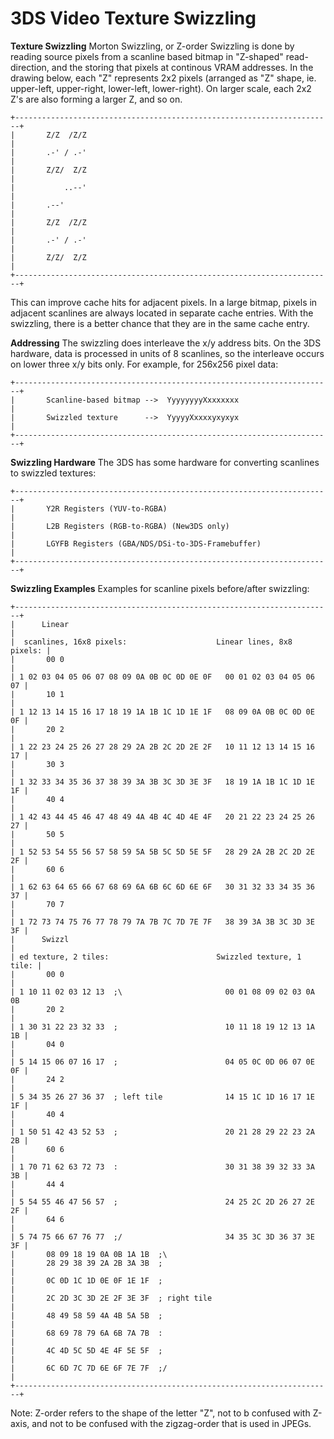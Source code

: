 # 3DS Video Texture Swizzling


**Texture Swizzling**
Morton Swizzling, or Z-order Swizzling is done by reading source pixels
from a scanline based bitmap in \"Z-shaped\" read-direction, and the
storing that pixels at continous VRAM addresses.
In the drawing below, each \"Z\" represents 2x2 pixels (arranged as 
\"Z\" shape, ie. upper-left, upper-right, lower-left, lower-right). On 
larger scale, each 2x2 Z\'s are also forming a larger Z, and so on.

```
+-----------------------------------------------------------------------+
|       Z/Z  /Z/Z                                                       |
|       .-' / .-'                                                       |
|       Z/Z/  Z/Z                                                       |
|           ..--'                                                       |
|       .--'                                                            |
|       Z/Z  /Z/Z                                                       |
|       .-' / .-'                                                       |
|       Z/Z/  Z/Z                                                       |
+-----------------------------------------------------------------------+
```

This can improve cache hits for adjacent pixels. In a large bitmap,
pixels in adjacent scanlines are always located in separate cache
entries. With the swizzling, there is a better chance that they are in
the same cache entry.

**Addressing**
The swizzling does interleave the x/y address bits. On the 3DS hardware,
data is processed in units of 8 scanlines, so the interleave occurs on
lower three x/y bits only. For example, for 256x256 pixel data:

```
+-----------------------------------------------------------------------+
|       Scanline-based bitmap -->  YyyyyyyyXxxxxxxx                     |
|       Swizzled texture      -->  YyyyyXxxxxyxyxyx                     |
+-----------------------------------------------------------------------+
```


**Swizzling Hardware**
The 3DS has some hardware for converting scanlines to swizzled
textures:

```
+-----------------------------------------------------------------------+
|       Y2R Registers (YUV-to-RGBA)                                     |
|       L2B Registers (RGB-to-RGBA) (New3DS only)                       |
|       LGYFB Registers (GBA/NDS/DSi-to-3DS-Framebuffer)                |
+-----------------------------------------------------------------------+
```


**Swizzling Examples**
Examples for scanline pixels before/after swizzling:

```
+-----------------------------------------------------------------------+
|      Linear                                                           |
|  scanlines, 16x8 pixels:                    Linear lines, 8x8 pixels: |
|       00 0                                                            |
| 1 02 03 04 05 06 07 08 09 0A 0B 0C 0D 0E 0F   00 01 02 03 04 05 06 07 |
|       10 1                                                            |
| 1 12 13 14 15 16 17 18 19 1A 1B 1C 1D 1E 1F   08 09 0A 0B 0C 0D 0E 0F |
|       20 2                                                            |
| 1 22 23 24 25 26 27 28 29 2A 2B 2C 2D 2E 2F   10 11 12 13 14 15 16 17 |
|       30 3                                                            |
| 1 32 33 34 35 36 37 38 39 3A 3B 3C 3D 3E 3F   18 19 1A 1B 1C 1D 1E 1F |
|       40 4                                                            |
| 1 42 43 44 45 46 47 48 49 4A 4B 4C 4D 4E 4F   20 21 22 23 24 25 26 27 |
|       50 5                                                            |
| 1 52 53 54 55 56 57 58 59 5A 5B 5C 5D 5E 5F   28 29 2A 2B 2C 2D 2E 2F |
|       60 6                                                            |
| 1 62 63 64 65 66 67 68 69 6A 6B 6C 6D 6E 6F   30 31 32 33 34 35 36 37 |
|       70 7                                                            |
| 1 72 73 74 75 76 77 78 79 7A 7B 7C 7D 7E 7F   38 39 3A 3B 3C 3D 3E 3F |
|      Swizzl                                                           |
| ed texture, 2 tiles:                        Swizzled texture, 1 tile: |
|       00 0                                                            |
| 1 10 11 02 03 12 13  ;\                       00 01 08 09 02 03 0A 0B 
|       20 2                                                            |
| 1 30 31 22 23 32 33  ;                        10 11 18 19 12 13 1A 1B |
|       04 0                                                            |
| 5 14 15 06 07 16 17  ;                        04 05 0C 0D 06 07 0E 0F |
|       24 2                                                            |
| 5 34 35 26 27 36 37  ; left tile              14 15 1C 1D 16 17 1E 1F |
|       40 4                                                            |
| 1 50 51 42 43 52 53  ;                        20 21 28 29 22 23 2A 2B |
|       60 6                                                            |
| 1 70 71 62 63 72 73  :                        30 31 38 39 32 33 3A 3B |
|       44 4                                                            |
| 5 54 55 46 47 56 57  ;                        24 25 2C 2D 26 27 2E 2F |
|       64 6                                                            |
| 5 74 75 66 67 76 77  ;/                       34 35 3C 3D 36 37 3E 3F |
|       08 09 18 19 0A 0B 1A 1B  ;\                                     
|       28 29 38 39 2A 2B 3A 3B  ;                                      |
|       0C 0D 1C 1D 0E 0F 1E 1F  ;                                      |
|       2C 2D 3C 3D 2E 2F 3E 3F  ; right tile                           |
|       48 49 58 59 4A 4B 5A 5B  ;                                      |
|       68 69 78 79 6A 6B 7A 7B  :                                      |
|       4C 4D 5C 5D 4E 4F 5E 5F  ;                                      |
|       6C 6D 7C 7D 6E 6F 7E 7F  ;/                                     |
+-----------------------------------------------------------------------+
```


Note: Z-order refers to the shape of the letter \"Z\", not to b
confused with Z-axis, and not to be confused with the zigzag-order that
is used in JPEGs.




